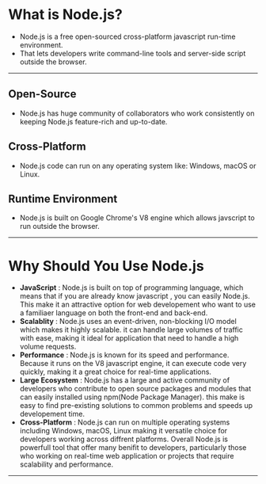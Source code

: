 # What is Node.js?
- Node.js is a free open-sourced cross-platform javascript run-time environment.
- That lets developers write command-line tools and server-side script outside the browser.

---

## Open-Source
- Node.js has huge community of collaborators who work consistently on keeping Node.js feature-rich and up-to-date.

## Cross-Platform
- Node.js code can run on any operating system like: Windows, macOS or Linux.

## Runtime Environment
- Node.js is built on Google Chrome's V8 engine which allows javscript to run outside the browser.

---

# Why Should You Use Node.js

- **JavaScript** : Node.js is built on top of programming language, which means that if you are already know javascript , you can easily Node.js. This make it an attractive option for web developement who want to use a familiaer language on both the front-end and back-end.
- **Scalablity** : Node.js uses an event-driven, non-blocking I/O model which makes it highly scalable. it can handle large volumes of traffic with ease, making it ideal for application that need to handle a high volume requests.
- **Performance** : Node.js is known for its speed and performance. Because it runs on the V8 javascript engine, it can execute code very quickly, making it a great choice for real-time applications.
- **Large Ecosystem** : Node.js has a large and active community of developers who contribute to open source packages and modules that can easily installed using npm(Node Package Manager). this make is easy to find pre-existing solutions to common problems and speeds up developement time.
- **Cross-Platform** : Node.js can run on multiple operating systems including Windows, macOS, Linux making it versatile choice for developers working across diffrent platforms.
Overall Node.js is powerfull tool that offer many benifit to developers, particularly those who working on real-time web application or projects that require scalability and performance.


---